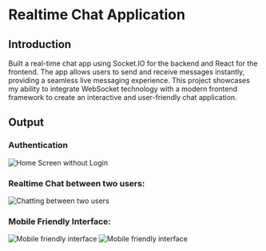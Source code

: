 # Realtime Chat Application

## Introduction

Built a real-time chat app using Socket.IO for the backend and React for the frontend. The app allows users to send and receive messages instantly, providing a seamless live messaging experience. This project showcases my ability to integrate WebSocket technology with a modern frontend framework to create an interactive and user-friendly chat application.


## Output


### Authentication

![Home Screen without Login](https://github.com/user-attachments/assets/f3c91ead-6719-4bf3-8608-6aa15318504b)


### Realtime Chat between two users:

![Chatting between two users](https://github.com/user-attachments/assets/8594649a-867c-4fad-ae64-9f5672295d06)


### Mobile Friendly Interface:

![Mobile friendly interface](https://github.com/user-attachments/assets/f18a9b9f-f4dd-4975-9592-f25a3f642088)
![Mobile friendly interface](https://github.com/user-attachments/assets/8e1b437a-7a33-47be-b1e3-6a4040b1f293)
